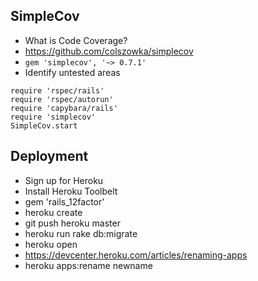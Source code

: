 ## SimpleCov
- What is Code Coverage?
- https://github.com/colszowka/simplecov
- `gem 'simplecov', '~> 0.7.1'`
- Identify untested areas

```
require 'rspec/rails'
require 'rspec/autorun'
require 'capybara/rails'
require 'simplecov'
SimpleCov.start
```

## Deployment

- Sign up for Heroku
- Install Heroku Toolbelt
- gem 'rails_12factor'
- heroku create
- git push heroku master
- heroku run rake db:migrate
- heroku open
- https://devcenter.heroku.com/articles/renaming-apps
- heroku apps:rename newname